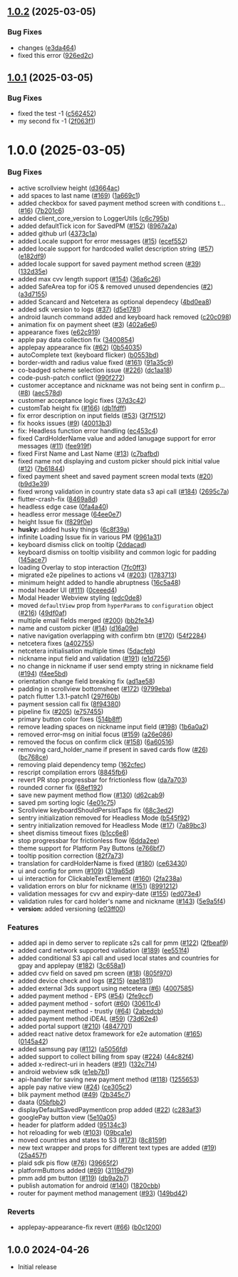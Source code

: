 ## [1.0.2](https://github.com/manideepk90/hyperswitch-client-core/compare/v1.0.1...v1.0.2) (2025-03-05)


### Bug Fixes

* changes ([e3da464](https://github.com/manideepk90/hyperswitch-client-core/commit/e3da464a1384f3a84ef625178a1bb3fad1ff2d56))
* fixed this error ([926ed2c](https://github.com/manideepk90/hyperswitch-client-core/commit/926ed2c46ac55d80968ab57848828a1e16d22719))

## [1.0.1](https://github.com/manideepk90/hyperswitch-client-core/compare/v1.0.0...v1.0.1) (2025-03-05)


### Bug Fixes

* fixed the test -1 ([c562452](https://github.com/manideepk90/hyperswitch-client-core/commit/c562452d1c2ea416825dc3082a23a96ff676c402))
* my second fix -1 ([2f063f1](https://github.com/manideepk90/hyperswitch-client-core/commit/2f063f189e2010af3230d585fd141f68a8584bdd))

# 1.0.0 (2025-03-05)


### Bug Fixes

* active scrollview height ([d3664ac](https://github.com/manideepk90/hyperswitch-client-core/commit/d3664ac0ef8d17fcd4135147765797b67bbb4549))
* add spaces to last name ([#169](https://github.com/manideepk90/hyperswitch-client-core/issues/169)) ([1a669c1](https://github.com/manideepk90/hyperswitch-client-core/commit/1a669c1a3f17ebd87f12b5be8eaa4f157fc99ec9))
* added checkbox for saved payment method screen with conditions t… ([#16](https://github.com/manideepk90/hyperswitch-client-core/issues/16)) ([7b201c6](https://github.com/manideepk90/hyperswitch-client-core/commit/7b201c6c66c19482ae066032081f07471719b45a))
* added client_core_version to LoggerUtils ([c6c795b](https://github.com/manideepk90/hyperswitch-client-core/commit/c6c795b0cc86094b8fb76aa782503b4b1f749361))
* added defaultTick icon for SavedPM ([#152](https://github.com/manideepk90/hyperswitch-client-core/issues/152)) ([8967a2a](https://github.com/manideepk90/hyperswitch-client-core/commit/8967a2a5d5d9d13ffd83cc4cc4e5bab5ade7cdd3))
* added github url ([4373c1a](https://github.com/manideepk90/hyperswitch-client-core/commit/4373c1a18b3ff1c14c83f0d51c906c5281de9544))
* added Locale support for error messages ([#15](https://github.com/manideepk90/hyperswitch-client-core/issues/15)) ([ecef552](https://github.com/manideepk90/hyperswitch-client-core/commit/ecef552422d2ead7bedb63c1aac53082bd24ebe1))
* added locale support for hardcoded wallet description string ([#57](https://github.com/manideepk90/hyperswitch-client-core/issues/57)) ([e182df9](https://github.com/manideepk90/hyperswitch-client-core/commit/e182df9460396247a85ff6a5b450f7999f84010a))
* added locale support for saved payment method screen ([#39](https://github.com/manideepk90/hyperswitch-client-core/issues/39)) ([132d35e](https://github.com/manideepk90/hyperswitch-client-core/commit/132d35e37bf3107761dd119e21c4069f1c7b7d0a))
* added max cvv length support ([#154](https://github.com/manideepk90/hyperswitch-client-core/issues/154)) ([36a6c26](https://github.com/manideepk90/hyperswitch-client-core/commit/36a6c26f738ef9c43404c7d9377c4642d6e3423a))
* added SafeArea top for iOS & removed unused dependencies ([#2](https://github.com/manideepk90/hyperswitch-client-core/issues/2)) ([a3d7155](https://github.com/manideepk90/hyperswitch-client-core/commit/a3d7155b9d788076236abe53dd23cee88e908ad7))
* added Scancard and Netcetera as optional dependecy ([4bd0ea8](https://github.com/manideepk90/hyperswitch-client-core/commit/4bd0ea8708398d3380985685102f98ae55cad7ab))
* added sdk version to logs ([#37](https://github.com/manideepk90/hyperswitch-client-core/issues/37)) ([d5e1781](https://github.com/manideepk90/hyperswitch-client-core/commit/d5e17818bd00f3d5108cc4450fe436f628effe71))
* android launch command added and keyboard hack removed ([c20c098](https://github.com/manideepk90/hyperswitch-client-core/commit/c20c09814ae6d4d5958d00100b1c0dfabb1789c9))
* animation fix on payment sheet ([#3](https://github.com/manideepk90/hyperswitch-client-core/issues/3)) ([402a6e6](https://github.com/manideepk90/hyperswitch-client-core/commit/402a6e6be7d097e064f5ba0001c75bb5517807f0))
* appearance fixes ([e62c919](https://github.com/manideepk90/hyperswitch-client-core/commit/e62c9193de9c982849a38f350d48870bad31c7c8))
* apple pay data collection fix ([3400854](https://github.com/manideepk90/hyperswitch-client-core/commit/3400854bd134fabd13ae9b62d549096c23e11980))
* applepay appearance fix ([#62](https://github.com/manideepk90/hyperswitch-client-core/issues/62)) ([0b54035](https://github.com/manideepk90/hyperswitch-client-core/commit/0b54035b4760b6153c35a64fcde1b119f9065b8b))
* autoComplete text (keyboard flicker) ([b0553bd](https://github.com/manideepk90/hyperswitch-client-core/commit/b0553bda6d7ddbb89490492ac5476c2d793de10f))
* border-width and radius value fixed ([#161](https://github.com/manideepk90/hyperswitch-client-core/issues/161)) ([91a35c9](https://github.com/manideepk90/hyperswitch-client-core/commit/91a35c94aafe72cd554689c40ac39deffc1bf5b5))
* co-badged scheme selection issue ([#226](https://github.com/manideepk90/hyperswitch-client-core/issues/226)) ([dc1aa18](https://github.com/manideepk90/hyperswitch-client-core/commit/dc1aa188bcb42ca9414878372af0b6c198bc068f))
* code-push-patch conflict ([990f272](https://github.com/manideepk90/hyperswitch-client-core/commit/990f272e7212a5984156ac247270f837e0eefa21))
* customer acceptance and nickname was not being sent in confirm p… ([#8](https://github.com/manideepk90/hyperswitch-client-core/issues/8)) ([aec578d](https://github.com/manideepk90/hyperswitch-client-core/commit/aec578df92fe5603e3d3e0302774982a2ded80da))
* customer acceptance logic fixes ([37d3c42](https://github.com/manideepk90/hyperswitch-client-core/commit/37d3c42bf8eddbf77c76d4331cfcc0836818325d))
* customTab height fix ([#166](https://github.com/manideepk90/hyperswitch-client-core/issues/166)) ([db1fdff](https://github.com/manideepk90/hyperswitch-client-core/commit/db1fdfff3519862eb9025c11c1b2ac6a860433b4))
* fix error description on input fields ([#53](https://github.com/manideepk90/hyperswitch-client-core/issues/53)) ([3f7f512](https://github.com/manideepk90/hyperswitch-client-core/commit/3f7f512bd977d33530e742b3c6f7c3d37d8a1406))
* fix hooks issues ([#9](https://github.com/manideepk90/hyperswitch-client-core/issues/9)) ([40013b3](https://github.com/manideepk90/hyperswitch-client-core/commit/40013b36c1afa72f1625050c119918a2f1f75c8b))
* fix: Headless function error handling ([ec453c4](https://github.com/manideepk90/hyperswitch-client-core/commit/ec453c436adf8be312d535b82b856eb76508e058))
* fixed CardHolderName value and added lanugage support for error messages ([#11](https://github.com/manideepk90/hyperswitch-client-core/issues/11)) ([fee919f](https://github.com/manideepk90/hyperswitch-client-core/commit/fee919f09ad2265da31dbe56341b56b87598ae23))
* fixed First Name and Last Name ([#13](https://github.com/manideepk90/hyperswitch-client-core/issues/13)) ([c7bafbd](https://github.com/manideepk90/hyperswitch-client-core/commit/c7bafbd08ae9eaaf1a4dbf31bc0868fa0b52950e))
* fixed name not displaying and custom picker should pick initial value ([#12](https://github.com/manideepk90/hyperswitch-client-core/issues/12)) ([7b61844](https://github.com/manideepk90/hyperswitch-client-core/commit/7b6184406967054b129c402e998e355e77324848))
* fixed payment sheet and saved payment screen modal texts ([#20](https://github.com/manideepk90/hyperswitch-client-core/issues/20)) ([b9d3e39](https://github.com/manideepk90/hyperswitch-client-core/commit/b9d3e39826a7d0fb5e05ea3743cc4794695b700c))
* fixed wrong validation in country state data s3 api call ([#184](https://github.com/manideepk90/hyperswitch-client-core/issues/184)) ([2695c7a](https://github.com/manideepk90/hyperswitch-client-core/commit/2695c7a69ef0ebe84e49f3cb0cecbce7bc440aaa))
* flutter-crash-fix ([8469a8d](https://github.com/manideepk90/hyperswitch-client-core/commit/8469a8db298e1694f9923e65419fe5075af927e6))
* headless edge case ([0fa4a40](https://github.com/manideepk90/hyperswitch-client-core/commit/0fa4a40e64afd7844fdc9968da150c52752d0b03))
* headless error message ([64ee0e7](https://github.com/manideepk90/hyperswitch-client-core/commit/64ee0e7fea52e03a8bdbbec5986a2366c78dacf5))
* height Issue fix ([f829f0e](https://github.com/manideepk90/hyperswitch-client-core/commit/f829f0e70d7c638e273f2ff3d42cd4fcf858ba86))
* **husky:** added husky things ([6c8f39a](https://github.com/manideepk90/hyperswitch-client-core/commit/6c8f39ada17ebde2dfb2776879809c1e849c4ac9))
* infinite Loading Issue fix in various PM ([9961a31](https://github.com/manideepk90/hyperswitch-client-core/commit/9961a314f9ebf366dbb167a12f6fcb2114f1a18a))
* keyboard dismiss click on tooltip ([2ddacad](https://github.com/manideepk90/hyperswitch-client-core/commit/2ddacad2578a8264f8c82bae7c210382c46cb5bd))
* keyboard dismiss on tooltip visibility and common logic for padding ([145ace7](https://github.com/manideepk90/hyperswitch-client-core/commit/145ace7704e0c99e267b09c6637b7e8c1347eaed))
* loading Overlay to stop interaction ([7fc0ff3](https://github.com/manideepk90/hyperswitch-client-core/commit/7fc0ff374ec7c2ab847e5a22be663aec8cba04bd))
* migrated e2e pipelines to actions v4 ([#203](https://github.com/manideepk90/hyperswitch-client-core/issues/203)) ([1783713](https://github.com/manideepk90/hyperswitch-client-core/commit/1783713c38bfef7d2e66712efe555ca9c4eb8c19))
* minimum height added to handle abruptness ([16c5a48](https://github.com/manideepk90/hyperswitch-client-core/commit/16c5a4899986fba878d8bb264df2b8d444e36c64))
* modal header UI ([#111](https://github.com/manideepk90/hyperswitch-client-core/issues/111)) ([0ceeed4](https://github.com/manideepk90/hyperswitch-client-core/commit/0ceeed4a5e967bb16fb9f31e170bf03c78ab2919))
* Modal Header Webview styling ([edc0de8](https://github.com/manideepk90/hyperswitch-client-core/commit/edc0de84f27af0c6258aab2f72a61bd1e56ab517))
* moved `defaultView` prop from `hyperParams` to `configuration` object ([#216](https://github.com/manideepk90/hyperswitch-client-core/issues/216)) ([49df0af](https://github.com/manideepk90/hyperswitch-client-core/commit/49df0af30ef139bd28fb766d625284371fb1aa3c))
* multiple email fields merged ([#200](https://github.com/manideepk90/hyperswitch-client-core/issues/200)) ([bb2fe34](https://github.com/manideepk90/hyperswitch-client-core/commit/bb2fe34fefeee8d0279e7cd200430dd9c472894a))
* name and custom picker ([#14](https://github.com/manideepk90/hyperswitch-client-core/issues/14)) ([d16a09e](https://github.com/manideepk90/hyperswitch-client-core/commit/d16a09e5e9d86deab0924289733cd52569bf01bd))
* native navigation overlapping with confirm btn ([#170](https://github.com/manideepk90/hyperswitch-client-core/issues/170)) ([54f2284](https://github.com/manideepk90/hyperswitch-client-core/commit/54f2284dafb14584a439795a795f7d292e352df2))
* netcetera fixes ([a402755](https://github.com/manideepk90/hyperswitch-client-core/commit/a402755ab82af62102613ef2a3ca7c9dcb856ff9))
* netcetera initialisation multiple times ([5dacfeb](https://github.com/manideepk90/hyperswitch-client-core/commit/5dacfebfe6026c1ff82a04f74a20d92aa089a9b8))
* nickname input field and validation ([#191](https://github.com/manideepk90/hyperswitch-client-core/issues/191)) ([e1d7256](https://github.com/manideepk90/hyperswitch-client-core/commit/e1d72566110d8441bd3afb763bcd898ec07477ca))
* no change in nickname if user send empty string in nickname field ([#194](https://github.com/manideepk90/hyperswitch-client-core/issues/194)) ([f4ee5bd](https://github.com/manideepk90/hyperswitch-client-core/commit/f4ee5bdd9a39c2c2464823c910d4db14269c6617))
* orientation change field breaking fix ([ad1ae58](https://github.com/manideepk90/hyperswitch-client-core/commit/ad1ae58e1505e8564261a83720b4ca9ad6b0c304))
* padding in scrollview bottomsheet ([#172](https://github.com/manideepk90/hyperswitch-client-core/issues/172)) ([9799eba](https://github.com/manideepk90/hyperswitch-client-core/commit/9799ebadf88c39e810ebf956cfbf7522ba703b77))
* patch flutter 1.3.1-patch1 ([297f60b](https://github.com/manideepk90/hyperswitch-client-core/commit/297f60b02497fefaf49694156ef8c33e2e5bb186))
* payment session call fix ([8f94380](https://github.com/manideepk90/hyperswitch-client-core/commit/8f943802da884424e851c3df8e852a3ee0c9bcb2))
* pipeline fix ([#205](https://github.com/manideepk90/hyperswitch-client-core/issues/205)) ([e757455](https://github.com/manideepk90/hyperswitch-client-core/commit/e7574557af5bb39db5af192abd3a024f517aa35f))
* primary button color fixes ([514b8ff](https://github.com/manideepk90/hyperswitch-client-core/commit/514b8ff5e1bf347e37543a7f6e17291cd38b5a8b))
* remove leading spaces on nickname input field ([#198](https://github.com/manideepk90/hyperswitch-client-core/issues/198)) ([1b6a0a2](https://github.com/manideepk90/hyperswitch-client-core/commit/1b6a0a206e6b67f76684ae70427a97fc90b1a5ae))
* removed error-msg on initial focus ([#159](https://github.com/manideepk90/hyperswitch-client-core/issues/159)) ([a26e086](https://github.com/manideepk90/hyperswitch-client-core/commit/a26e086e8de512f2b8ac6c172d6f67fa985efbba))
* removed the focus on confirm click ([#158](https://github.com/manideepk90/hyperswitch-client-core/issues/158)) ([6a60516](https://github.com/manideepk90/hyperswitch-client-core/commit/6a60516b43b097f8499123d2cb52eb23035e46d9))
* removing card_holder_name if present in saved cards flow ([#26](https://github.com/manideepk90/hyperswitch-client-core/issues/26)) ([bc768ce](https://github.com/manideepk90/hyperswitch-client-core/commit/bc768ce6791ef0cc828e8dbd858829730c74f82a))
* removing plaid dependency temp ([162cfec](https://github.com/manideepk90/hyperswitch-client-core/commit/162cfece184267cdb27b4f0a93568a776cf6288c))
* rescript compilation errors ([8845fb6](https://github.com/manideepk90/hyperswitch-client-core/commit/8845fb68e290ea54c004ca1fc1491a8e7a539785))
* revert PR stop progressbar for frictionless flow ([da7a703](https://github.com/manideepk90/hyperswitch-client-core/commit/da7a703672e852cf415fba10cb912f467a21d5da))
* rounded corner fix ([68ef192](https://github.com/manideepk90/hyperswitch-client-core/commit/68ef192b055b29d77e676e19dd6215d4d00d2fab))
* save new payment method flow ([#130](https://github.com/manideepk90/hyperswitch-client-core/issues/130)) ([d62cab9](https://github.com/manideepk90/hyperswitch-client-core/commit/d62cab9a9a11c31ca5d9958fae657aa47c4da7a8))
* saved pm sorting logic ([4e01c75](https://github.com/manideepk90/hyperswitch-client-core/commit/4e01c75666a6ee48224f5bb4392e16a55b77ea7a))
* Scrollview keyboardShouldPersistTaps fix ([68c3ed2](https://github.com/manideepk90/hyperswitch-client-core/commit/68c3ed2e0b400e225e9fd097ce663c7c6d722760))
* sentry initialization removed for Headless Mode ([b545f92](https://github.com/manideepk90/hyperswitch-client-core/commit/b545f9219e1dd46458996822d9a159cb8639111e))
* sentry initialization removed for Headless Mode ([#17](https://github.com/manideepk90/hyperswitch-client-core/issues/17)) ([7a89bc3](https://github.com/manideepk90/hyperswitch-client-core/commit/7a89bc3952f6bc15ec9ba09c0f53cc3b8e01fc31))
* sheet dismiss timeout fixes ([b1cc6e8](https://github.com/manideepk90/hyperswitch-client-core/commit/b1cc6e842d50a2ca6c3a99eef3007519d483b221))
* stop progressbar for frictionless flow ([6dda2ee](https://github.com/manideepk90/hyperswitch-client-core/commit/6dda2ee70fc42f49b982253b20a61bec835561d3))
* theme support for Platform Pay Buttons ([e766bf7](https://github.com/manideepk90/hyperswitch-client-core/commit/e766bf7e82d912bdcfb9498f59d806a188cea364))
* tooltip position correction ([82f7a73](https://github.com/manideepk90/hyperswitch-client-core/commit/82f7a730f0e388a8320d66eeaeabde5bdcc31138))
* translation for cardHolderName is fixed ([#180](https://github.com/manideepk90/hyperswitch-client-core/issues/180)) ([ce63430](https://github.com/manideepk90/hyperswitch-client-core/commit/ce63430d86f318a413db80a1f6b1afd33b1288d6))
* ui and config for pmm ([#109](https://github.com/manideepk90/hyperswitch-client-core/issues/109)) ([319a65d](https://github.com/manideepk90/hyperswitch-client-core/commit/319a65d4e632126eac1ebfd3daed3633a026d0da))
* ui interaction for ClickableTextElement ([#160](https://github.com/manideepk90/hyperswitch-client-core/issues/160)) ([2fa238a](https://github.com/manideepk90/hyperswitch-client-core/commit/2fa238a8a7c57b7d71774c2366e7cf7187b2995c))
* validation errors on blur for nickname ([#151](https://github.com/manideepk90/hyperswitch-client-core/issues/151)) ([8991212](https://github.com/manideepk90/hyperswitch-client-core/commit/89912122f391eb4a1236a3ed57e01a5ed42b505b))
* validation messages for cvv and expiry-date ([#155](https://github.com/manideepk90/hyperswitch-client-core/issues/155)) ([ed073e4](https://github.com/manideepk90/hyperswitch-client-core/commit/ed073e4d3323eee614f4f3aed555fe9f8a14b942))
* validation rules for card holder's name and nickname ([#143](https://github.com/manideepk90/hyperswitch-client-core/issues/143)) ([5e9a5f4](https://github.com/manideepk90/hyperswitch-client-core/commit/5e9a5f4e61fdcf00fd1b1467672472150216c9c0))
* **version:** added  versioning ([e03ff00](https://github.com/manideepk90/hyperswitch-client-core/commit/e03ff006ccee830f351e4ff8f5264e4b555ee099))


### Features

* added api in demo server to replicate s2s call for pmm ([#122](https://github.com/manideepk90/hyperswitch-client-core/issues/122)) ([2fbeaf9](https://github.com/manideepk90/hyperswitch-client-core/commit/2fbeaf9c9df89a6c46ce1e0bb31a71702eaf88b9))
* added card network supported validation ([#189](https://github.com/manideepk90/hyperswitch-client-core/issues/189)) ([ee551f4](https://github.com/manideepk90/hyperswitch-client-core/commit/ee551f4200f18752875f846f908bd4b3e165b35a))
* added conditional S3 api call and used local states and countries for gpay and applepay ([#182](https://github.com/manideepk90/hyperswitch-client-core/issues/182)) ([3c658a1](https://github.com/manideepk90/hyperswitch-client-core/commit/3c658a194ff0703945b2f24e7c572859c03e4093))
* added cvv field on saved pm screen ([#18](https://github.com/manideepk90/hyperswitch-client-core/issues/18)) ([805f970](https://github.com/manideepk90/hyperswitch-client-core/commit/805f970c2a76cf5ee6592613cefeb3d72c6be668))
* added device check and logs ([#215](https://github.com/manideepk90/hyperswitch-client-core/issues/215)) ([eae1811](https://github.com/manideepk90/hyperswitch-client-core/commit/eae181132d19172b7c839450b239ae95e541a93e))
* added external 3ds support using netcetera ([#6](https://github.com/manideepk90/hyperswitch-client-core/issues/6)) ([4007585](https://github.com/manideepk90/hyperswitch-client-core/commit/4007585f6d4c56795b78a41433001251c819ba44))
* added payment method - EPS ([#54](https://github.com/manideepk90/hyperswitch-client-core/issues/54)) ([2fe9ccf](https://github.com/manideepk90/hyperswitch-client-core/commit/2fe9ccf6952ab8ec7b14864b6bb7c8410fa11d48))
* added payment method - sofort ([#60](https://github.com/manideepk90/hyperswitch-client-core/issues/60)) ([30611c4](https://github.com/manideepk90/hyperswitch-client-core/commit/30611c4210db39b832e6000a4d4d32b07a67e673))
* added payment method - trustly ([#64](https://github.com/manideepk90/hyperswitch-client-core/issues/64)) ([2abedcb](https://github.com/manideepk90/hyperswitch-client-core/commit/2abedcb27c42778eb38d110b296fcb94a7038617))
* added payment method iDEAL ([#59](https://github.com/manideepk90/hyperswitch-client-core/issues/59)) ([73d62e4](https://github.com/manideepk90/hyperswitch-client-core/commit/73d62e4035f88987d2b5cd34ccf08b7c47b81298))
* added portal support ([#210](https://github.com/manideepk90/hyperswitch-client-core/issues/210)) ([4847701](https://github.com/manideepk90/hyperswitch-client-core/commit/48477015357ab1a6b91581656a6da956595ab1be))
* added react native detox framework for e2e automation ([#165](https://github.com/manideepk90/hyperswitch-client-core/issues/165)) ([0145a42](https://github.com/manideepk90/hyperswitch-client-core/commit/0145a4296c0552a272e3e665b282334af1d90fbe))
* added samsung pay ([#112](https://github.com/manideepk90/hyperswitch-client-core/issues/112)) ([a5056fd](https://github.com/manideepk90/hyperswitch-client-core/commit/a5056fd7cb48e3726ba45bc667d7551d44285d15))
* added support to collect billing from spay ([#224](https://github.com/manideepk90/hyperswitch-client-core/issues/224)) ([44c82f4](https://github.com/manideepk90/hyperswitch-client-core/commit/44c82f4fd18e954132634c88975530140a8e1519))
* added x-redirect-uri in headers ([#91](https://github.com/manideepk90/hyperswitch-client-core/issues/91)) ([132c714](https://github.com/manideepk90/hyperswitch-client-core/commit/132c714ad845af0d6a6e39f0e11a4d82e27aab4e))
* android webview sdk ([e1eb7b1](https://github.com/manideepk90/hyperswitch-client-core/commit/e1eb7b143ba655c4b8202ed773a2867a7bd13f1e))
* api-handler for saving new payment method ([#118](https://github.com/manideepk90/hyperswitch-client-core/issues/118)) ([1255653](https://github.com/manideepk90/hyperswitch-client-core/commit/125565341220b68194b1b861e15207abd99b6666))
* apple pay native view ([#24](https://github.com/manideepk90/hyperswitch-client-core/issues/24)) ([ce305c2](https://github.com/manideepk90/hyperswitch-client-core/commit/ce305c2c51aa10ce9b457c818b0f9fea492b8ac8))
* blik payment method ([#49](https://github.com/manideepk90/hyperswitch-client-core/issues/49)) ([2b345c7](https://github.com/manideepk90/hyperswitch-client-core/commit/2b345c784a0050c2a6efcbd981a4c7c0e5505e0b))
* daata ([05bfbb2](https://github.com/manideepk90/hyperswitch-client-core/commit/05bfbb21f0e28c585989acee56a6466d0030da19))
* displayDefaultSavedPaymentIcon prop added ([#22](https://github.com/manideepk90/hyperswitch-client-core/issues/22)) ([c283af3](https://github.com/manideepk90/hyperswitch-client-core/commit/c283af385b3e0b6765f7876fa64f9c1b5afb9894))
* googlePay button view ([5e10a05](https://github.com/manideepk90/hyperswitch-client-core/commit/5e10a05236fdbc75cb6111af3a3bc277f0e39055))
* header for platform added ([95134c3](https://github.com/manideepk90/hyperswitch-client-core/commit/95134c31ede8dd28c0b6d3377c3abf430b89def0))
* hot reloading for web ([#103](https://github.com/manideepk90/hyperswitch-client-core/issues/103)) ([09bca1e](https://github.com/manideepk90/hyperswitch-client-core/commit/09bca1e3734fed30c1a821a4aa1f9178b88d0519))
* moved countries and states to S3 ([#173](https://github.com/manideepk90/hyperswitch-client-core/issues/173)) ([8c8159f](https://github.com/manideepk90/hyperswitch-client-core/commit/8c8159f70e87874076895a97365a84c7ae63c838))
* new text wrapper and props for different text types are added ([#19](https://github.com/manideepk90/hyperswitch-client-core/issues/19)) ([25a457f](https://github.com/manideepk90/hyperswitch-client-core/commit/25a457f07dbd5567378b0b731e022de12878a4b3))
* plaid sdk pis flow ([#76](https://github.com/manideepk90/hyperswitch-client-core/issues/76)) ([39665f2](https://github.com/manideepk90/hyperswitch-client-core/commit/39665f20779944ac17491207bc51b17a8446cd45))
* platformButtons added ([#69](https://github.com/manideepk90/hyperswitch-client-core/issues/69)) ([3119d79](https://github.com/manideepk90/hyperswitch-client-core/commit/3119d79121318a286b3c19e2f3f64478646c8501))
* pmm add pm button ([#119](https://github.com/manideepk90/hyperswitch-client-core/issues/119)) ([db9a2b7](https://github.com/manideepk90/hyperswitch-client-core/commit/db9a2b73f38ee6b6e5792a0954476d71a32e594d))
* publish automation for android ([#140](https://github.com/manideepk90/hyperswitch-client-core/issues/140)) ([1820cbb](https://github.com/manideepk90/hyperswitch-client-core/commit/1820cbb44e681980fca609565df0662ad0f11849))
* router for payment method management ([#93](https://github.com/manideepk90/hyperswitch-client-core/issues/93)) ([149bd42](https://github.com/manideepk90/hyperswitch-client-core/commit/149bd42d4260966844ae81894fe53d5741ff6fd8))


### Reverts

* applepay-appearance-fix revert ([#66](https://github.com/manideepk90/hyperswitch-client-core/issues/66)) ([b0c1200](https://github.com/manideepk90/hyperswitch-client-core/commit/b0c1200349be35dc6e5e666e32807ca82d3611c9))

## 1.0.0 2024-04-26

- Initial release
